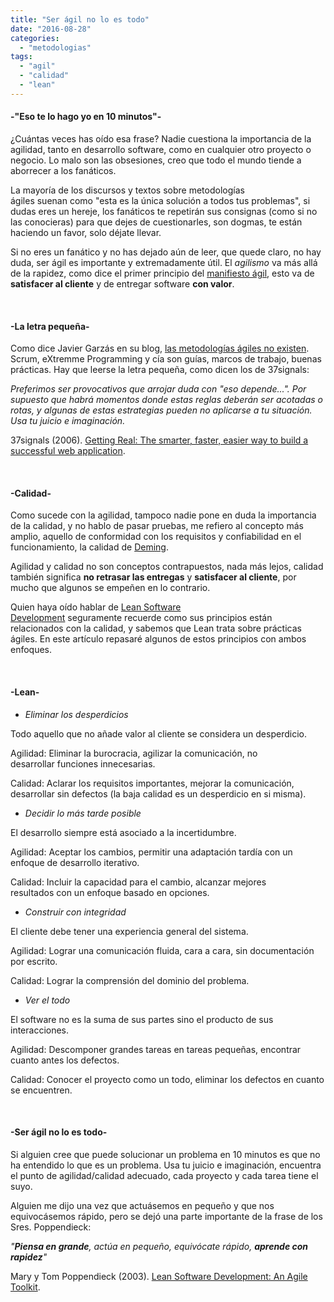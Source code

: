 ```yaml
---
title: "Ser ágil no lo es todo"
date: "2016-08-28"
categories: 
  - "metodologias"
tags: 
  - "agil"
  - "calidad"
  - "lean"
---
```


#### \-"Eso te lo hago yo en 10 minutos"-

¿Cuántas veces has oído esa frase? Nadie cuestiona la importancia de la agilidad, tanto en desarrollo software, como en cualquier otro proyecto o negocio. Lo malo son las obsesiones, creo que todo el mundo tiende a aborrecer a los fanáticos.

La mayoría de los discursos y textos sobre metodologías ágiles suenan como "esta es la única solución a todos tus problemas", si dudas eres un hereje, los fanáticos te repetirán sus consignas (como si no las conocieras) para que dejes de cuestionarles, son dogmas, te están haciendo un favor, solo déjate llevar.

Si no eres un fanático y no has dejado aún de leer, que quede claro, no hay duda, ser ágil es importante y extremadamente útil. El _agilismo_ va más allá de la rapidez, como dice el primer principio del [manifiesto ágil](http://www.agilemanifesto.org/iso/es/principles.html), esto va de **satisfacer al cliente** y de entregar software **con valor**.

 

#### \-La letra pequeña-

Como dice Javier Garzás en su blog, [las metodologías ágiles no existen](http://www.javiergarzas.com/2014/10/las-metodologias-agiles-existen.html). Scrum, eXtremme Programming y cía son guías, marcos de trabajo, buenas prácticas. Hay que leerse la letra pequeña, como dicen los de 37signals:

_Preferimos ser provocativos que arrojar duda con "eso depende...". Por supuesto que habrá momentos donde estas reglas deberán ser acotadas o rotas, y algunas de estas estrategias pueden no aplicarse a tu situación. Usa tu juicio e imaginación._

37signals (2006). [Getting Real: The smarter, faster, easier way to build a successful web application](http://gettingreal.37signals.com/GR_esp.php).

 

#### \-Calidad-

Como sucede con la agilidad, tampoco nadie pone en duda la importancia de la calidad, y no hablo de pasar pruebas, me refiero al concepto más amplio, aquello de conformidad con los requisitos y confiabilidad en el funcionamiento, la calidad de [Deming](https://es.wikipedia.org/wiki/William_Edwards_Deming).

Agilidad y calidad no son conceptos contrapuestos, nada más lejos, calidad también significa **no retrasar las entregas** y **satisfacer al cliente**, por mucho que algunos se empeñen en lo contrario.

Quien haya oído hablar de [Lean Software Development](https://es.wikipedia.org/wiki/Lean_software_development) seguramente recuerde como sus principios están relacionados con la calidad, y sabemos que Lean trata sobre prácticas ágiles. En este artículo repasaré algunos de estos principios con ambos enfoques.

 

#### \-Lean-

- _Eliminar los desperdicios_

Todo aquello que no añade valor al cliente se considera un desperdicio.

Agilidad: Eliminar la burocracia, agilizar la comunicación, no desarrollar funciones innecesarias.

Calidad: Aclarar los requisitos importantes, mejorar la comunicación, desarrollar sin defectos (la baja calidad es un desperdicio en si misma).

- _Decidir lo más tarde posible_

El desarrollo siempre está asociado a la incertidumbre.

Agilidad: Aceptar los cambios, permitir una adaptación tardía con un enfoque de desarrollo iterativo.

Calidad: Incluir la capacidad para el cambio, alcanzar mejores resultados con un enfoque basado en opciones.

- _Construir con integridad_

El cliente debe tener una experiencia general del sistema.

Agilidad: Lograr una comunicación fluida, cara a cara, sin documentación por escrito.

Calidad: Lograr la comprensión del dominio del problema.

- _Ver el todo_

El software no es la suma de sus partes sino el producto de sus interacciones.

Agilidad: Descomponer grandes tareas en tareas pequeñas, encontrar cuanto antes los defectos.

Calidad: Conocer el proyecto como un todo, eliminar los defectos en cuanto se encuentren.

 

#### \-Ser ágil no lo es todo-

Si alguien cree que puede solucionar un problema en 10 minutos es que no ha entendido lo que es un problema. Usa tu juicio e imaginación, encuentra el punto de agilidad/calidad adecuado, cada proyecto y cada tarea tiene el suyo.

Alguien me dijo una vez que actuásemos en pequeño y que nos equivocásemos rápido, pero se dejó una parte importante de la frase de los Sres. Poppendieck:

_"**Piensa en grande**, actúa en pequeño, equivócate rápido, **aprende con rapidez**"_

Mary y Tom Poppendieck (2003). [Lean Software Development: An Agile Toolkit](http://books.google.com/books?id=hQk4S7asBi4C&pg=PA182).
